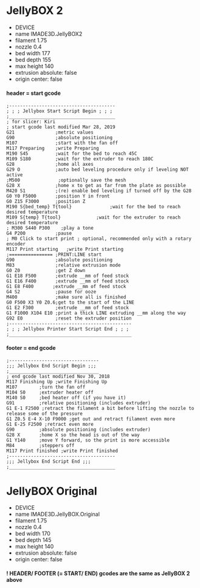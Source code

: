 JellyBOX 2
==========
- DEVICE
- name IMADE3D.JellyBOX2
- filament 1.75
- nozzle 0.4
- bed width 177
- bed depth 155
- max height 140
- extrusion absolute: false
- origin center: false

#### header = start gcode
```
;---------------------------------------
; ; ; Jellybox Start Script Begin ; ; ;
;_______________________________________
; for slicer: Kiri
; start gcode last modified Mar 28, 2019
G21               ;metric values
G90               ;absolute positioning
M107              ;start with the fan off
M117 Preparing    ;write Preparing
M190 S45          ;wait for the bed to reach 45C
M109 S180         ;wait for the extruder to reach 180C
G28               ;home all axes
G29 O             ;auto bed leveling procedure only if leveling NOT active
;M500              ;optionally save the mesh
G28 X             ;home x to get as far from the plate as possible
M420 S1           ;(re) enable bed leveling if turned off by the G28
G0 Y0 F5000       ;position Y in front
G0 Z15 F3000      ;position Z
M190 S{bed_temp} T{tool}              ;wait for the bed to reach desired temperature
M109 S{temp} T{tool}             ;wait for the extruder to reach desired temperature
; M300 S440 P300    ;play a tone
G4 P200           ;pause
; M0 Click to start print ; optional, recommended only with a rotary encoder
M117 Print starting   ;write Print starting
;================ ;PRINT:LINE start
G90               ;absolute positioning
M83               ;relative extrusion mode
G0 Z0             ;get Z down
G1 E18 F500       ;extrude __mm of feed stock
G1 E16 F400       ;extrude __mm of feed stock
G1 E8 F400       ;extrude __mm of feed stock
G4 S2             ;pause for ooze
M400              ;make sure all is finished
G0 F500 X3 Y0 Z0.6;get to the start of the LINE
G1 E2 F300        ;extrude __mm of feed stock
G1 F1000 X104 E10 ;print a thick LINE extruding __mm along the way
G92 E0            ;reset the extruder position
;---------------------------------------------
; ; ; Jellybox Printer Start Script End ; ; ;
;_____________________________________________
```
#### footer = end gcode
```
;---------------------------------
;;; Jellybox End Script Begin ;;;
;_________________________________
; end gcode last modified Nov 30, 2018
M117 Finishing Up ;write Finishing Up
M107        ;turn the fan off
M104 S0     ;extruder heater off
M140 S0     ;bed heater off (if you have it)
G91         ;relative positioning (includes extruder)
G1 E-1 F2500 ;retract the filament a bit before lifting the nozzle to release some of the pressure
G1 Z0.5 E-4 X-10 F9000 ;get out and retract filament even more
G1 E-25 F2500 ;retract even more
G90         ;absolute positioning (includes extruder)
G28 X       ;home X so the head is out of the way
G1 Y140     ;move Y forward, so the print is more accessible
M84         ;steppers off
M117 Print finished ;write Print finished
;---------------------------------------
;;; Jellybox End Script End ;;;
;_______________________________________
```

JellyBOX Original
================
- DEVICE
- name IMADE3D.JellyBOX.Original
- filament 1.75
- nozzle 0.4
- bed width 170
- bed depth 145
- max height 140
- extrusion absolute: false
- origin center: false

#### ! HEADER/ FOOTER (= START/ END) gcodes are the same as JellyBOX 2 above